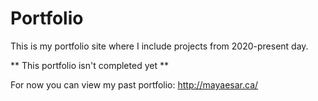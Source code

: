 # Portfolio

This is my portfolio site where I include projects from 2020-present day. 


** This portfolio isn't completed yet **

For now you can view my past portfolio: http://mayaesar.ca/







